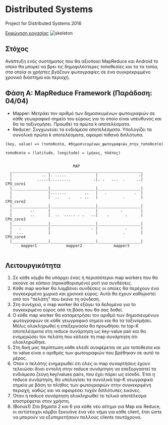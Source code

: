 Distributed Systems
===
Project for Distributed Systems 2016

[Εκφώνηση εργασίας](https://eclass.aueb.gr/modules/document/file.php/INF308/Project/project2015-2016.pdf)
![skeleton](https://eclass.aueb.gr/modules/document/file.php/INF308/Project/Skeleton.png)

Στόχος
---
Ανάπτυξη ενός συστήματος που θα αξιοποιεί MapReduce και Android το οποίο θα μπορεί να βρει τις δημοφιλέστερες τοποθεσίες και τα τα τοπία, στα οποία οι χρήστες βγάζουν φωτογραφίες σε ένα συγκρεκριμμένο χρονικό διάστημα και περιοχή.


Φάση Α: MapReduce Framework (Παράδοση: 04/04)
---
- Mapper: Μετράει τον αριθμό των δημοσιευμένων φωτογραφιών σε κάθε γεωγραφικό σημείο του εύρους για το οποίο είναι υπέυθυνος και θα τα ταξινομήσει. Προωθεί τα πρώτα k αποτελέσματα.
- Reducer: Συγχωνεύει τα ενδιάμεσα αποτελέσματα. Υπολογίζει τα συνολικά πρώτα k αποτελέσματα, αφαιρεί πιθανά διπλότυπα.

```
(key, value) => (τοποθεσία, #δημοσιευμένων_φωτογραφιών_στην_τοποθεσία)

τοποθεσία = (latitude, longitude) = (μήκος, πλάτος)


                              MAP
  ___________________________________________________________
  |             .. |. .....             |                  .|
  |           .....|.........          .|. .   ...  .     ..| CPU_core1
  |________________|____________________|___________________|
  |                |.......        ..   |   .            .  |
  |                |  ..    .    . ..   |           .       | CPU_core2
  |________________|____________________|___________________|
  |        ..      |                    |          .        |
  |        ..      |  ..  ..... . .   ..|    .       .      | CPU_core3
  |________________|____________________|___________________|
  |   .            |                  . |            .      |
  |  ...           |                    |           .       | CPU_core4
  |________________|____________________|___________________|
       mapper1             mapper2              mapper3
       
```

Λειτουργικότητα
---
1. Σε κάθε κόμβο θα υπάρχει ένας ή περισσότεροι map workers που θα ακούνε σε κάποιο (προκαθορισμένο) port για συνδέσεις.
2. Κάθε map worker θα λαμβάνει συνδέσεις οι οποίες θα περέχουν ένα συγκεκριμένο χωρικό και χρονικό εύρος. Αυτά θα έχουν καθοριστεί από τον "πελάτη" που έκανε τη σύνδεση.
3. Στη συνέχεια, ο map worker θα εξάγει τα δεδομένα για το συγκεκριμένο εύρος από τη βάση που θα σας δοθεί.
4. Ο κάθε map worker θα καταμετρήσει τον αριθμό των δημοσιευμένων φωτογραφιών σε κάθε γεωγραφικό σημείο και θα τα ταξινομήσει. Μόλις ολοκληρωθεί η επεξεργασία θα προωθήσει τα top-K αποτελέσματα στη reduce συνάρτηση ως key-value pair και θα ενημερώσει τον πελάτη που κάλεσε τη map συνάρτηση ότι ολοκληρώθηκε.
5. Στη δική μας περίπτωση κάθε κλειδί αναφέρεται σε μία τοποθεσία και το value είναι ο αριθμός των φωτογραφιών που βρέθηκαν σε αυτό το μέρος.
6. Όταν ο πελάτης ενημερωθεί ότι όλες οι map συναρτήσεις έχουν τελειώσει δίνει εντολή στην reduce συνάρτηση να επεξεργαστεί τα ενδιάμεσα ζεύγη key/values pairs, που έχει πάρει ως είσοδο. Έτσι η reduce συνάρτηση, θα υπολογίσει τα συνολικά top-K γεωγραφικά σημεία με βάση το πλήθος των φωτογραφιών στην συγκεκριμένη περιοχή, καθώς και να αφαιρέσει τυχόν διπλότυπες εικόνες.
7. Όταν η reduce συνάρτηση ολοκληρωθεί το τελικό αποτέλεσμα επιστρέφεται στον χρήστη.
8. (Bonus1) Στα βήματα 2 και 6 για κάθε νέο αίτημα για Map και Reduce, οι αντίστοιχοι κόμβοι ξεκινάνε ένα νέο νήμα για κάθε client, έτσι ώστε να μπορούν να εξυπηρετήσουν πολλούς clients ταυτόχρονα.
